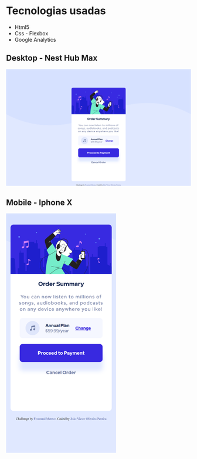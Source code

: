 # Tecnologias usadas

- Html5
- Css - Flexbox
- Google Analytics

## Desktop - Nest Hub Max

<img src="./assets/screenshots/Desktop.png" width="800px" heigth="800px">

## Mobile - Iphone X

<img src="./assets/screenshots/Mobile.png" width="300px" heigth="300px">

